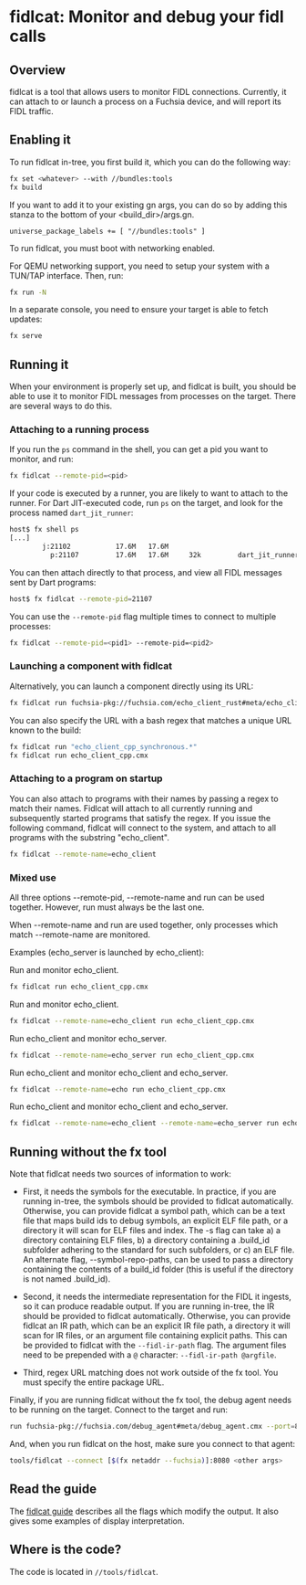 # fidlcat: Monitor and debug your fidl calls

## Overview

fidlcat is a tool that allows users to monitor FIDL connections. Currently, it
can attach to or launch a process on a Fuchsia device, and will report its FIDL
traffic.

## Enabling it

To run fidlcat in-tree, you first build it, which you can do the following way:

```sh
fx set <whatever> --with //bundles:tools
fx build
```

If you want to add it to your existing gn args, you can do so by adding this
stanza to the bottom of your <build_dir>/args.gn.

```
universe_package_labels += [ "//bundles:tools" ]
```

To run fidlcat, you must boot with networking enabled.

For QEMU networking support, you need to setup your system with a TUN/TAP
interface. Then, run:

```sh
fx run -N
```

In a separate console, you need to ensure your target is able to fetch updates:

```sh
fx serve
```

## Running it

When your environment is properly set up, and fidlcat is built, you should be
able to use it to monitor FIDL messages from processes on the target. There are
several ways to do this.

### Attaching to a running process

If you run the `ps` command in the shell, you can get a pid you want to monitor,
and run:

```sh
fx fidlcat --remote-pid=<pid>
```

If your code is executed by a runner, you are likely to want to attach to the
runner. For Dart JIT-executed code, run `ps` on the target, and look for the process named `dart_jit_runner`:

```sh
host$ fx shell ps
[...]
        j:21102           17.6M   17.6M
          p:21107         17.6M   17.6M     32k         dart_jit_runner.cmx
```

You can then attach directly to that process, and view all FIDL messages sent by
Dart programs:

```sh
host$ fx fidlcat --remote-pid=21107
```

You can use the `--remote-pid` flag multiple times to connect to multiple processes:

```sh
fx fidlcat --remote-pid=<pid1> --remote-pid=<pid2>
```

### Launching a component with fidlcat

Alternatively, you can launch a component directly using its URL:

```sh
fx fidlcat run fuchsia-pkg://fuchsia.com/echo_client_rust#meta/echo_client_rust.cmx
```

You can also specify the URL with a bash regex that matches a unique URL known to the build:

```sh
fx fidlcat run "echo_client_cpp_synchronous.*"
fx fidlcat run echo_client_cpp.cmx
```

### Attaching to a program on startup

You can also attach to programs with their names by passing a regex to
match their names. Fidlcat will attach to all currently running and
subsequently started programs that satisfy the regex. If you issue the following
command, fidlcat will connect to the system, and attach to all programs with the
substring "echo_client".

```sh
fx fidlcat --remote-name=echo_client
```

### Mixed use

All three options --remote-pid, --remote-name and run can be used together.
However, run must always be the last one.

When --remote-name and run are used together, only processes which match
--remote-name are monitored.

Examples (echo_server is launched by echo_client):

Run and monitor echo_client.
```sh
fx fidlcat run echo_client_cpp.cmx
```

Run and monitor echo_client.
```sh
fx fidlcat --remote-name=echo_client run echo_client_cpp.cmx
```

Run echo_client and monitor echo_server.
```sh
fx fidlcat --remote-name=echo_server run echo_client_cpp.cmx
```

Run echo_client and monitor echo_client and echo_server.
```sh
fx fidlcat --remote-name=echo run echo_client_cpp.cmx
```

Run echo_client and monitor echo_client and echo_server.
```sh
fx fidlcat --remote-name=echo_client --remote-name=echo_server run echo_client_cpp.cmx
```

## Running without the fx tool

Note that fidlcat needs two sources of information to work:

 * First, it needs the symbols for the executable. In practice, if you are
   running in-tree, the symbols should be provided to fidlcat automatically.
   Otherwise, you can provide fidlcat a symbol path, which can be a text file
   that maps build ids to debug symbols, an explicit ELF file path, or a
   directory it will scan for ELF files and index. The -s flag can take a) a
   directory containing ELF files, b) a directory containing a .build_id
   subfolder adhering to the standard for such subfolders, or c) an ELF file.
   An alternate flag, --symbol-repo-paths, can be used to pass a directory
   containing the contents of a build_id folder (this is useful if the directory
   is not named .build_id).

 * Second, it needs the intermediate representation for the FIDL it ingests, so
   it can produce readable output. If you are running in-tree, the IR should be
   provided to fidlcat automatically. Otherwise, you can provide fidlcat an IR
   path, which can be an explicit IR file path, a directory it will scan for IR
   files, or an argument file containing explicit paths. This can be provided
   to fidlcat with the `--fidl-ir-path` flag. The argument files need to be
   prepended with a `@` character: `--fidl-ir-path @argfile`.

 * Third, regex URL matching does not work outside of the fx tool. You must
   specify the entire package URL.

Finally, if you are running fidlcat without the fx tool, the debug agent needs
to be running on the target. Connect to the target and run:

```sh
run fuchsia-pkg://fuchsia.com/debug_agent#meta/debug_agent.cmx --port=8080
```

And, when you run fidlcat on the host, make sure you connect to that agent:

```sh
tools/fidlcat --connect [$(fx netaddr --fuchsia)]:8080 <other args>
```

## Read the guide

The [fidlcat guide](fidlcat_usage.md) describes all the flags which modify the
output. It also gives some examples of display interpretation.

## Where is the code?

The code is located in `//tools/fidlcat`.
